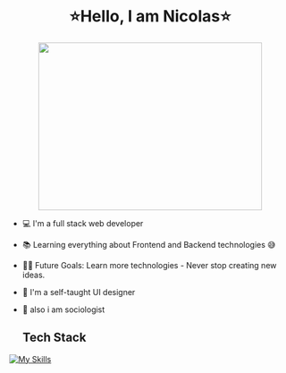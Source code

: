 
<h1 align="center">⭐Hello, I am Nicolas⭐</h1>

<p align="center">
  <img width="400" height="300" src="https://res.cloudinary.com/dpbpyzl96/image/upload/v1708740800/GameLink/tnbsnnxllbnaalptyzkc.png">
</p>

- 💻 I'm a full stack web developer
- 📚 Learning everything about Frontend and Backend technologies 😅
- 💪🏼 Future Goals: Learn more technologies - Never stop creating new ideas.
- 🎨 I'm a self-taught UI designer
- 👀 also i am sociologist
 
  ## Tech Stack
[![My Skills](https://skillicons.dev/icons?i=js,html,css,react,firebase,mongodb,git,github,postman,vite,nodejs)](https://skillicons.dev)


